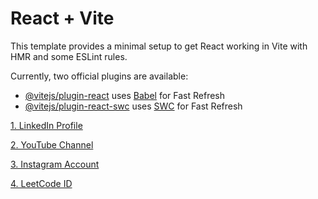 # React + Vite

This template provides a minimal setup to get React working in Vite with HMR and some ESLint rules.

Currently, two official plugins are available:

- [@vitejs/plugin-react](https://github.com/vitejs/vite-plugin-react/blob/main/packages/plugin-react/README.md) uses [Babel](https://babeljs.io/) for Fast Refresh
- [@vitejs/plugin-react-swc](https://github.com/vitejs/vite-plugin-react-swc) uses [SWC](https://swc.rs/) for Fast Refresh


[1. LinkedIn Profile](https://www.linkedin.com/in/sanjeev-kumar-cse1/)

[2. YouTube Channel](https://www.youtube.com/@Technology_Engineer_All)

[3. Instagram Account](https://www.instagram.com/technologyengineerall?utm_source=qr&igsh=dGU1dHFrOG0xeWF0)

[4. LeetCode ID](sanjeev-kumar-cse1)

